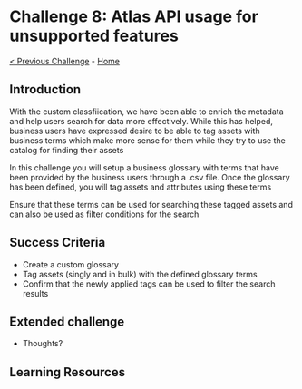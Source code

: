 # Challenge 8: Atlas API usage for unsupported features

[< Previous Challenge](./Challenge7.md) - [Home](../readme.md)

## Introduction

With the custom classfiication, we have been able to enrich the metadata and help users search for data more effectively. While this has helped, business users have expressed desire to be able to tag assets with business terms which make more sense for them while they try to use the catalog for finding their assets

In this challenge you will setup a business glossary with terms that have been provided by the business users through a .csv file. Once the glossary has been defined, you will tag assets and attributes using these terms

Ensure that these terms can be used for searching these tagged assets and can also be used as filter conditions for the search

## Success Criteria
- Create a custom glossary
- Tag assets (singly and in bulk) with the defined glossary terms
- Confirm that the newly applied tags can be used to filter the search results

## Extended challenge
- Thoughts?

## Learning Resources
